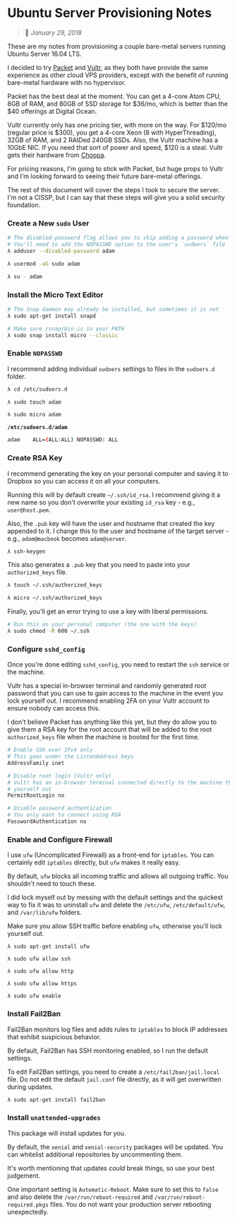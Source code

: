 # Ubuntu Server Provisioning Notes
> :calendar: *January 29, 2018*

These are my notes from provisioning a couple bare-metal servers running Ubuntu Server 16.04 LTS.

I decided to try [Packet](https://packet.net) and [Vultr](https://www.vultr.com), as they both have
provide the same experience as other cloud VPS providers, except with the benefit of running
bare-metal hardware with no hypervisor.

Packet has the best deal at the moment. You can get a 4-core Atom CPU, 8GB of RAM, and 80GB of SSD
storage for $36/mo, which is better than the $40 offerings at Digital Ocean.

Vultr currently only has one pricing tier, with more on the way. For $120/mo (regular price is
$300), you get a 4-core Xeon (8 with HyperThreading), 32GB of RAM, and 2 RAIDed 240GB SSDs. Also,
the Vultr machine has a 10GbE NIC. If you need that sort of power and speed, $120 is a steal. Vultr
gets their hardware from [Choopa](https://www.choopa.com).

For pricing reasons, I'm going to stick with Packet, but huge props to Vultr and I'm looking forward
to seeing their future bare-metal offerings.

The rest of this document will cover the steps I took to secure the server. I'm not a CISSP, but I
can say that these steps will give you a solid security foundation.

### Create a New `sudo` User

```bash
# The disabled-password flag allows you to skip adding a password when creating the user
# You'll need to add the NOPASSWD option to the user's `sudoers` file
λ adduser --disabled-password adam

λ usermod -aG sudo adam

λ su - adam
```

### Install the Micro Text Editor

```bash
# The Snap daemon may already be installed, but sometimes it is not
λ sudo apt-get install snapd

# Make sure /snap/bin is in your PATH
λ sudo snap install micro --classic
```

### Enable `NOPASSWD`

I recommend adding individual `sudoers` settings to files in the `sudoers.d` folder.

```bash
λ cd /etc/sudoers.d

λ sudo touch adam

λ sudo micro adam
```

**`/etc/sudoers.d/adam`**

```bash
adam    ALL=(ALL:ALL) NOPASSWD: ALL
```

### Create RSA Key

I recommend generating the key on your personal computer and saving it to Dropbox so you can access
it on all your computers.

Running this will by default create `~/.ssh/id_rsa`. I recommend giving it a new name so you don't
overwrite your existing `id_rsa` key - e.g., `user@host.pem`.

Also, the `.pub` key will have the user and hostname that created the key appended to it. I change
this to the user and hostname of the target server - e.g., `adam@macbook` becomes `adam@server`.

```bash
λ ssh-keygen
```

This also generates a `.pub` key that you need to paste into your `authorized_keys` file.

```bash
λ touch ~/.ssh/authorized_keys

λ micro ~/.ssh/authorized_keys
```

Finally, you'll get an error trying to use a key with liberal permissions.

```bash
# Run this on your personal computer (the one with the keys)
λ sudo chmod -R 600 ~/.ssh
```

### Configure `sshd_config`

Once you're done editing `sshd_config`, you need to restart the `ssh` service or the machine.

Vultr has a special in-browser terminal and randomly generated root password that you can use to
gain access to the machine in the event you lock yourself out. I recommend enabling 2FA on your
Vultr account to ensure nobody can access this.

I don't believe Packet has anything like this yet, but they do allow you to give them a RSA key for
the root account that will be added to the root `authorized_keys` file when the machine is booted
for the first time.

```bash
# Enable SSH over IPv4 only
# This goes under the ListenAddress keys
AddressFamily inet

# Disable root login (Vultr only)
# Vultr has an in-browser terminal connected directly to the machine that you can use if you lock
# yourself out
PermitRootLogin no

# Disable password authentication
# You only want to connect using RSA
PasswordAuthentication no
```

### Enable and Configure Firewall

I use `ufw` (Uncomplicated Firewall) as a front-end for `iptables`. You can certainly edit
`iptables` directly, but `ufw` makes it really easy.

By default, `ufw` blocks all incoming traffic and allows all outgoing traffic. You shouldn't need to
touch these.

I did lock myself out by messing with the default settings and the quickest way to fix it was to
uninstall `ufw` and delete the `/etc/ufw`, `/etc/default/ufw`, and `/var/lib/ufw` folders.

Make sure you allow SSH traffic before enabling `ufw`, otherwise you'll lock yourself out.

```
λ sudo apt-get install ufw

λ sudo ufw allow ssh

λ sudo ufw allow http

λ sudo ufw allow https

λ sudo ufw enable
```

### Install Fail2Ban

Fail2Ban monitors log files and adds rules to `iptables` to block IP addresses that exhibit
suspicious behavior.

By default, Fail2Ban has SSH monitoring enabled, so I run the default settings.

To edit Fail2Ban settings, you need to create a `/etc/fail2ban/jail.local` file. Do not edit the
default `jail.conf` file directly, as it will get overwritten during updates.

```bash
λ sudo apt-get install fail2ban
```

### Install `unattended-upgrades`

This package will install updates for you.

By default, the `xenial` and `xenial-security` packages will be updated. You can whitelist
additional repositories by uncommenting them.

It's worth mentioning that updates *could* break things, so use your best judgement.

One important setting is `Automatic-Reboot`. Make sure to set this to `false` and also
delete the `/var/run/reboot-required` and `/var/run/reboot-required.pkgs` files. You do not want
your production server rebooting unexpectedly.
